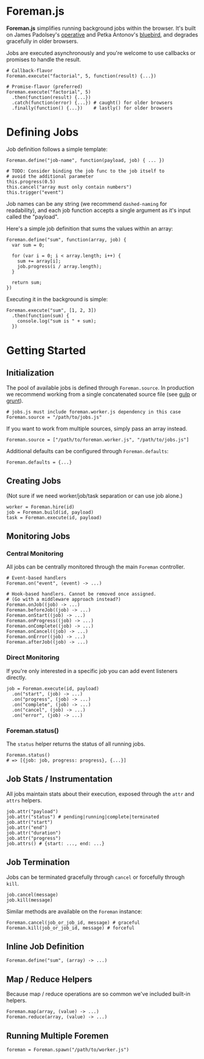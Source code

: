 Foreman.js
==========

**Foreman.js** simplifies running background jobs within the browser.  It's built on James Padolsey's [operative](https://github.com/padolsey/operative) and Petka Antonov's [bluebird](https://github.com/petkaantonov/bluebird), and degrades gracefully in older browsers.

Jobs are executed asynchronously and you're welcome to use callbacks or promises to handle the result.

```
# Callback-flavor
Foreman.execute("factorial", 5, function(result) {...})

# Promise-flavor (preferred)
Foreman.execute("factorial", 5)
  .then(function(result) {...})
  .catch(function(error) {...}) # caught() for older browsers 
  .finally(function() {...})    # lastly() for older browsers
```

# Defining Jobs

Job definition follows a simple template:

```
Foreman.define("job-name", function(payload, job) { ... })

# TODO: Consider binding the job func to the job itself to
# avoid the additional parameter
this.progress(0.5)
this.cancel("array must only contain numbers")
this.trigger("event")
```

Job names can be any string (we recommend `dashed-naming` for readability),
and each job function accepts a single argument as it's input 
called the "payload".


Here's a simple job definition that sums the values within an array:

```
Foreman.define("sum", function(array, job) {
  var sum = 0;
  
  for (var i = 0; i < array.length; i++) {
    sum += array[i];
    job.progress(i / array.length);
  }
  
  return sum;
})
```

Executing it in the background is simple:

```
Foreman.execute("sum", [1, 2, 3])
  .then(function(sum) {
    console.log("sum is " + sum);
  })
```

# Getting Started

## Initialization

The pool of available jobs is defined through `Foreman.source`.
In production we recommend working from a single concatenated source file 
(see [gulp](http://gulpjs.com/) or [grunt](http://gruntjs.com/)).

```
# jobs.js must include foreman.worker.js dependency in this case
Foreman.source = "/path/to/jobs.js"
```

If you want to work from multiple sources, simply pass an array instead.

```
Foreman.source = ["/path/to/foreman.worker.js", "/path/to/jobs.js"]
```

Additional defaults can be configured through `Foreman.defaults`:

```
Foreman.defaults = {...}
```

## Creating Jobs

(Not sure if we need worker/job/task separation or can use job alone.)

```
worker = Foreman.hire(id)
job = Foreman.build(id, payload)
task = Foreman.execute(id, payload)
```

## Monitoring Jobs

### Central Monitoring

All jobs can be centrally monitored through the main `Foreman` controller.

```
# Event-based handlers
Foreman.on("event", (event) -> ...)

# Hook-based handlers. Cannot be removed once assigned.
# (Go with a middleware approach instead?)
Foreman.onJob((job) -> ...)
Foreman.beforeJob((job) -> ...)
Foreman.onStart((job) -> ...)
Foreman.onProgress((job) -> ...)
Foreman.onComplete((job) -> ...)
Foreman.onCancel((job) -> ...)
Foreman.onError((job) -> ...)
Foreman.afterJob((job) -> ...)
```

### Direct Monitoring

If you're only interested in a specific job you can add event listeners directly.

```
job = Foreman.execute(id, payload)
  .on("start", (job) -> ...)
  .on("progress", (job) -> ...)
  .on("complete", (job) -> ...)
  .on("cancel", (job) -> ...)
  .on("error", (job) -> ...)
```

### Foreman.status()

The `status` helper returns the status of all running jobs.

```
Foreman.status()
# => [{job: job, progress: progress}, {...}]
```

## Job Stats / Instrumentation

All jobs maintain stats about their execution, exposed through the `attr` and `attrs` helpers.

```
job.attr("payload")
job.attr("status") # pending|running|complete|terminated
job.attr("start")
job.attr("end")
job.attr("duration")
job.attr("progress")
job.attrs() # {start: ..., end: ...}
```

## Job Termination

Jobs can be terminated gracefully through `cancel` or forcefully through `kill`.

```
job.cancel(message)
job.kill(message)
```

Similar methods are available on the `Foreman` instance:

```
Foreman.cancel(job_or_job_id, message) # graceful
Foreman.kill(job_or_job_id, message) # forceful
```

## Inline Job Definition

```
Foreman.define("sum", (array) -> ...)
```

## Map / Reduce Helpers

Because map / reduce operations are so common we've included built-in helpers.

```
Foreman.map(array, (value) -> ...)
Foreman.reduce(array, (value) -> ...)
```

## Running Multiple Foremen

```
foreman = Foreman.spawn("/path/to/worker.js")
```
